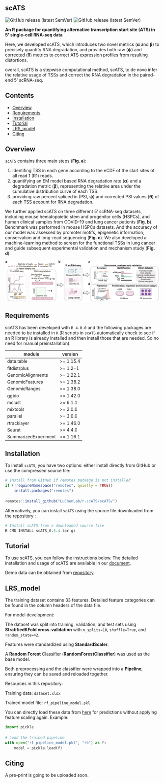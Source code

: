 ## scATS
![GitHub release (latest SemVer)](https://img.shields.io/badge/Version-v0.5.4-yellowgreen) ![GitHub release (latest SemVer)](https://img.shields.io/badge/Language-R-yellowgreen)


**An R package for quantifying alternative transcription start site (ATS) in 5' single-cell RNA-seq data**

Here, we developed scATS, which introduces two novel metrics (**α** and **β**) to precisely quantify RNA degradation, and provides both raw (**ψ**) and corrected (**θ**) metrics to correct ATS expression profiles from resulting distortions. 

overall, scATS is a stepwise computational method, scATS, to de novo infer the relative usage of TSSs and correct the RNA degradation in the paired-end 5’ scRNA-seq.

## Contents

- [Overview](#Overview)
- [Requirements](#Requirements)
- [Installation](#Installation)
- [Tutorial](#Tutorial)
- [LRS_model](#LRS_model)
- [Citing](#Citing)


## <span id="Overview">Overview</span>

`scATS` contains three main steps (**Fig. a**): 
1. identifing TSS in each gene according to the eCDF of the start sites of all read 1 (R1) reads.
2. quantifying an EM model based RNA degradation rate (**α**) and a degradation metric (**β**), representing the relative area under the cumulative distribution curve of each TSS.
3. providing raw percent spliced in (PSI, **ψ**) and corrected PSI values (**θ**) of each TSS account for RNA degradation.

We further applied scATS on three different 5’ scRNA-seq datasets, including mouse hematopoietic stem and progenitor cells (HSPCs), and human clinical samples from COVID-19 and lung cancer patients (**Fig. b**). Benchmark was performed in mouse HSPCs datasets. And the accuracy of our model was assessed by promoter motifs, epigenetic information, conservation and long-read sequencing (**Fig. c**). We also developed a machine-learning method to screen for the functional TSSs in lung cancer and guide subsequent experimental validation and mechanism study (**Fig. d**).

![scATS](./scATS.png)


## <span id="Requirements">Requirements</span>

scATS has been developed with `R 4.0.0` and the following packages are needed to be installed in `R` (R scripts in `scATS` automatically check to see if an R library is already installed and then install those that are needed. So no need for manual preinstallation):

|        module        |    version   |
| -------------------- | ------------ |
| data.table           | >= 1.15.4    |
| fitdistrplus         | >= 1.2-1     |
| GenomicAlignments    | >= 1.22.1    |
| GenomicFeatures      | >= 1.38.2    |
| GenomicRanges        | >= 1.38.0    |
| ggbio                | >= 1.42.0    |
| mclust               | >= 6.1.1     |
| mixtools             | >= 2.0.0     |
| parallel             | >= 3.6.0     |
| rtracklayer          | >= 1.46.0    |
| Seurat               | >= 4.4.0     |
| SummarizedExperiment | >= 1.16.1    |

## <span id="Installation">Installation</span>

To install `scATS`, you have two options: either install directly from GitHub or use the compressed source file:

```r
# Install from GitHub if remotes package is not installed
if (!requireNamespace("remotes", quietly = TRUE))
    install.packages("remotes")

remotes::install_github("LuChenLab/r-scATS/scATS/")
```

Alternatively, you can install `scATS` using the source file downloaded from the [repository](https://github.com/LuChenLab/r-scATS/blob/main/scATS_0.5.4.tar.gz) :
```r
# Install scATS from a downloaded source file
R CMD INSTALL scATS_0.5.4.tar.gz
```


## <span id="Tutorial">Tutorial</span>


To use scATS, you can follow the instructions below. The detailed installation and usage of scATS are available in our [document](https://r-scats.readthedocs.io/en/latest/).

Demo data can be obtained from [repository](https://github.com/LuChenLab/r-scATS/tree/main/demo).


## <span id="LRS model">LRS_model</span>

The training dataset contains 33 features. Detailed feature categories can be found in the column headers of the data file.

For model development:

The dataset was split into training, validation, and test sets using **StratifiedKFold cross-validation** with `n_splits=10`, `shuffle=True`, and `random_state=42`.

Features were standardized using **StandardScaler**.

A **Random Forest** Classifier (**RandomForestClassifier**) was used as the base model.

Both preprocessing and the classifier were wrapped into a **Pipeline**, ensuring they can be saved and reloaded together.

Resources in this repository:

Training data: `dataset.xlsx`

Trained model file: `rf_pipeline_model.pkl`

You can directly load these data from [here](https://github.com/LuChenLab/r-scATS/tree/main/LRS) for predictions without applying feature scaling again. Example:

```python
import pickle

# Load the trained pipeline
with open("rf_pipeline_model.pkl", "rb") as f:
    model = pickle.load(f)
```

## <span id="Citing">Citing</span>

A pre-print is going to be uploaded soon.



